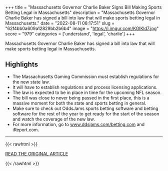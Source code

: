 +++
title = "Massachusetts Governor Charlie Baker Signs Bill Making Sports Betting Legal in Massachusetts"
description = "Massachusetts Governor Charlie Baker has signed a bill into law that will make sports betting legal in Massachusetts."
date = "2022-08-11 08:17:51"
slug = "62f4bb0a609a12829bb2b6b4"
image = "https://i.imgur.com/KGIKld7.jpg"
score = "979"
categories = ['understand', 'legal', 'charlie']
+++

Massachusetts Governor Charlie Baker has signed a bill into law that will make sports betting legal in Massachusetts.

## Highlights

- The Massachusetts Gaming Commission must establish regulations for the new state law.
- It will have to establish regulations and process licensing applications.
- The law is expected to be in place in time for the upcoming NFL season.
- The bill was close to never being passed in the first place, this is a massive moment for both the state and sports betting in general.
- Make sure to check out OddsJams sports betting software and betting software for the rest of the year to get ready for the start of the season and watch the coverage of the new law.
- For more information, go to www.ddsjams.com/betting.com and iReport.com.

---

{{< rawhtml >}}
  <p class="article-category">
    <a target="_blank" href="https://oddsjam.com/nfl/massachusetts-governor-signs-bill-making-sports-betting-legal">READ THE ORIGINAL ARTICLE</a>
  </p>
{{< /rawhtml >}}
